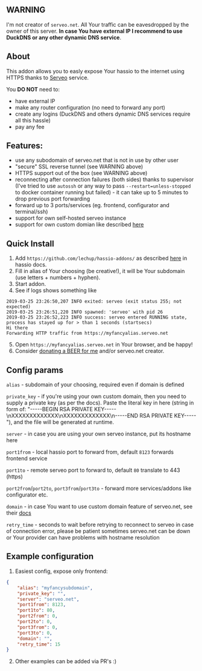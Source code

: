 ## WARNING

I'm not creator of `serveo.net`. All Your traffic can be eavesdropped by the owner of this server. **In case You have external IP I recommend to use DuckDNS or any other dynamic DNS service**. 

## About

This addon allows you to easly expose Your hassio to the internet using HTTPS thanks to [Serveo](https://serveo.net) service.

You **DO NOT** need to:

  * have external IP
  * make any router configuration (no need to forward any port)
  * create any logins (DuckDNS and others dynamic DNS services require all this hassle)
  * pay any fee

## Features:

 * use any subodomain of serveo.net that is not in use by other user
 * "secure" SSL reverse tunnel (see WARNING above)
 * HTTPS support out of the box (see WARNING above)
 * reconnecting after connection failures (both sides) thanks to supervisor (I've tried to use `autossh` or any way to pass `--restart=unless-stopped` to docker container running but failed) - it can take up to 5 minutes to drop previous port forwarding
 * forward up to 3 ports/services (eg. frontend, configurator and terminal/ssh)
 * support for own self-hosted serveo instance
 * support for own custom domian like described [here](https://serveo.net/#manual)

## Quick Install

1. Add `https://github.com/lechup/hassio-addons/` as described [here](https://www.home-assistant.io/hassio/installing_third_party_addons/) in hassio docs.
2. Fill in alias of Your choosing (be creative!), it will be Your subdomain (use letters + numbers + hyphen).
3. Start addon.
4. See if logs shows something like
```
2019-03-25 23:26:50,207 INFO exited: serveo (exit status 255; not expected)
2019-03-25 23:26:51,220 INFO spawned: 'serveo' with pid 26
2019-03-25 23:26:52,223 INFO success: serveo entered RUNNING state, process has stayed up for > than 1 seconds (startsecs)
Hi there
Forwarding HTTP traffic from https://myfancyalias.serveo.net
```
5. Open `https://myfancyalias.serveo.net` in Your browser, and be happy!
6. Consider [donating a BEER for me](https://www.paypal.com/cgi-bin/webscr?cmd=_s-xclick&hosted_button_id=VGVTUEX3BDKKN&source=url) and/or serveo.net creator.

## Config params

`alias` - subdomain of your choosing, required even if domain is defined

`private_key` - if you're using your own custom domain, then you need to supply a private key (as per the docs). Paste the literal key in here (string in form of: "-----BEGIN RSA PRIVATE KEY-----\nXXXXXXXXXXXXX\nXXXXXXXXXXXXX\n-----END RSA PRIVATE KEY-----"), and the file will be generated at runtime.

`server` - in case you are using your own serveo instance, put its hostname here

`port1from` - local hassio port to forward from, default `8123` forwards frontend service

`port1to` - remote serveo port to forward to, default `80` translate to 443 (https) 

`port2from`/`port2to`, `port3from`/`port3to` - forward more services/addons like configurator etc. 

`domain` - in case You want to use custom domain feature of serveo.net, see their [docs](https://serveo.net)

`retry_time` - seconds to wait before retrying to reconnect to serveo in case of connection error, please be patient sometimes serveo.net can be down or Your provider can have problems with hostname resolution

## Example configuration

1. Easiest config, expose only frontend:

```json
{
    "alias": "myfancysubdomain",
    "private_key": "",
    "server": "serveo.net",
    "port1from": 8123,
    "port1to": 80,
    "port2from": 0,
    "port2to": 0,
    "port3from": 0,
    "port3to": 0,
    "domain": "",
    "retry_time": 15
}
```

2. Other examples can be added via PR's :)
